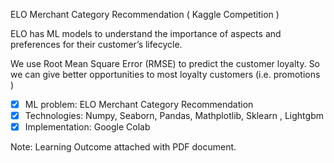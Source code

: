 ELO Merchant Category Recommendation ( Kaggle Competition )

ELO has ML models to understand the importance of aspects and preferences for
their customer’s lifecycle.

We use Root Mean Square Error (RMSE) to predict the customer loyalty.
So we can give better opportunities to most loyalty customers (i.e. promotions )


- [x]  ML problem:        ELO Merchant Category Recommendation
- [x]  Technologies:      Numpy, Seaborn, Pandas, Mathplotlib, Sklearn , Lightgbm
- [x]  Implementation:    Google Colab

Note: Learning Outcome attached with PDF document.
